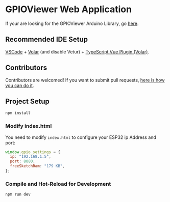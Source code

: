 # GPIOViewer Web Application

If your are looking for the GPIOViewer Arduino Library, go [here](https://github.com/thelastoutpostworkshop/gpio_viewer).

## Recommended IDE Setup

[VSCode](https://code.visualstudio.com/) + [Volar](https://marketplace.visualstudio.com/items?itemName=Vue.volar) (and disable Vetur) + [TypeScript Vue Plugin (Volar)](https://marketplace.visualstudio.com/items?itemName=Vue.vscode-typescript-vue-plugin).

## Contributors

Contributors are welcomed! If you want to submit pull requests, [here is how you can do it](https://docs.github.com/en/get-started/exploring-projects-on-github/contributing-to-a-project).

## Project Setup

```sh
npm install
```

### Modify index.html

You need to modify `index.html` to configure your ESP32 ip Address and port:

```javascript
window.gpio_settings = {
  ip: "192.168.1.5",
  port: 8080,
  freeSketchRam: "179 KB",
};
```

### Compile and Hot-Reload for Development

```sh
npm run dev
```

